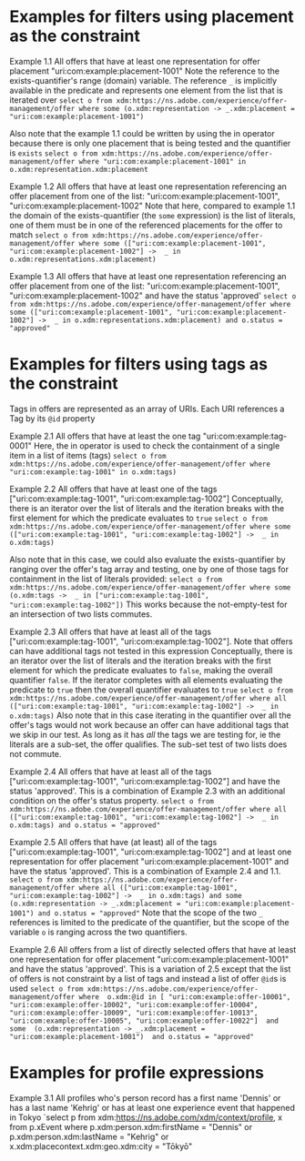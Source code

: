 Examples for filters using placement as the constraint
===

Example 1.1
All offers that have at least one representation for offer placement "uri:com:example:placement-1001"
Note the reference to the exists-quantifier's range (domain) variable. The reference `_` is implicitly available in the predicate and represents one element from the list that is iterated over
`select o from xdm:https://ns.adobe.com/experience/offer-management/offer where some (o.xdm:representation -> _.xdm:placement = "uri:com:example:placement-1001")`

Also note that the example 1.1 could be written by using the in operator because there is only one placement that is being tested and the quantifier is `exists`
`select o from xdm:https://ns.adobe.com/experience/offer-management/offer where "uri:com:example:placement-1001" in o.xdm:representation.xdm:placement`


Example 1.2
All offers that have at least one representation referencing an offer placement from one of the list: "uri:com:example:placement-1001", "uri:com:example:placement-1002"
Note that here, compared to example 1.1 the domain of the exists-quantifier (the `some` expression) is the list of literals, one of them must be in one of the referenced placements for the offer to match
`select o from xdm:https://ns.adobe.com/experience/offer-management/offer where some (["uri:com:example:placement-1001", "uri:com:example:placement-1002"] ->  _ in o.xdm:representations.xdm:placement)`

Example 1.3
All offers that have at least one representation referencing an offer placement from one of the list: "uri:com:example:placement-1001", "uri:com:example:placement-1002" and have the status 'approved'
`select o from xdm:https://ns.adobe.com/experience/offer-management/offer where some (["uri:com:example:placement-1001", "uri:com:example:placement-1002"] ->  _ in o.xdm:representations.xdm:placement) and o.status = "approved"`


Examples for filters using tags as the constraint
===
Tags in offers are represented as an array of URIs. Each URI references a Tag by its `@id` property

Example 2.1
All offers that have at least the one tag "uri:com:example:tag-0001"
Here, the in operator is used to check the containment of a single item in a list of items (tags)
`select o from xdm:https://ns.adobe.com/experience/offer-management/offer where "uri:com:example:tag-1001" in o.xdm:tags)`

Example 2.2
All offers that have at least one of the tags ["uri:com:example:tag-1001", "uri:com:example:tag-1002"]
Conceptually, there is an iterator over the list of literals and the iteration breaks with the first element for which the predicate evaluates to `true`
`select o from xdm:https://ns.adobe.com/experience/offer-management/offer where some (["uri:com:example:tag-1001", "uri:com:example:tag-1002"] ->  _ in o.xdm:tags)`

Also note that in this case, we could also evaluate the exists-quantifier by ranging over the offer's tag array and testing, one by one of those tags for containment in the list of literals provided:
`select o from xdm:https://ns.adobe.com/experience/offer-management/offer where some (o.xdm:tags ->  _ in ["uri:com:example:tag-1001", "uri:com:example:tag-1002"])`
This works because the not-empty-test for an intersection of two lists commutes.

Example 2.3
All offers that have at least all of the tags ["uri:com:example:tag-1001", "uri:com:example:tag-1002"]. Note that offers can have additional tags not tested in this expression
Conceptually, there is an iterator over the list of literals and the iteration breaks with the first element for which the predicate evaluates to `false`, making the overall quantifier `false`. If the iterator completes with all elements evaluating the predicate to `true` then the overall quantifier evaluates to `true` 
`select o from xdm:https://ns.adobe.com/experience/offer-management/offer where all (["uri:com:example:tag-1001", "uri:com:example:tag-1002"] ->  _ in o.xdm:tags)`
Also note that in this case iterating in the quantifier over all the offer's tags would not work because an offer can have additional tags that we skip in our test. 
As long as it has *all* the tags we are testing for, ie the literals are a sub-set, the offer qualifies. The sub-set test of two lists does not commute.

Example 2.4
All offers that have at least all of the tags ["uri:com:example:tag-1001", "uri:com:example:tag-1002"] and have the status 'approved'. This is a combination of Example 2.3 with an additional condition on the offer's status property.
`select o from xdm:https://ns.adobe.com/experience/offer-management/offer where all (["uri:com:example:tag-1001", "uri:com:example:tag-1002"] ->  _ in o.xdm:tags) and o.status = "approved"`

Example 2.5
All offers that have (at least) all of the tags ["uri:com:example:tag-1001", "uri:com:example:tag-1002"] and at least one representation for offer placement "uri:com:example:placement-1001" and have the status 'approved'. 
This is a combination of Example 2.4 and 1.1.
`select o from xdm:https://ns.adobe.com/experience/offer-management/offer where all (["uri:com:example:tag-1001", "uri:com:example:tag-1002"] ->  _ in o.xdm:tags) and some (o.xdm:representation -> _.xdm:placement = "uri:com:example:placement-1001") and o.status = "approved"`
Note that the scope of the two `_` references is limited to the predicate of the quantifier, but the scope of the variable `o` is ranging across the two quantifiers.

Example 2.6
All offers from a list of directly selected offers that have at least one representation for offer placement "uri:com:example:placement-1001" and have the status 'approved'. 
This is a variation of 2.5 except that the list of offers is not constraint by a list of tags and instead a list of offer `@id`s is used 
`select o from xdm:https://ns.adobe.com/experience/offer-management/offer where 
  o.xdm:@id in [
    "uri:com:example:offer-10001", 
    "uri:com:example:offer-10002",
    "uri:com:example:offer-10004",
    "uri:com:example:offer-10009",
    "uri:com:example:offer-10013",
    "uri:com:example:offer-10005",
    "uri:com:example:offer-10022"] 
  and some 
    (o.xdm:representation -> _.xdm:placement = "uri:com:example:placement-1001") 
  and o.status = "approved"`

Examples for profile expressions
===

Example 3.1
All profiles who's person record has a first name 'Dennis' or has a last name 'Kehrig' or has at least one experience event that happened in Tokyo
`select p from xdm:https://ns.adobe.com/xdm/context/profile,
        x from p.xEvent where
          p.xdm:person.xdm:firstName = "Dennis"
        or
          p.xdm:person.xdm:lastName = "Kehrig"
        or
          x.xdm:placecontext.xdm:geo.xdm:city = "Tōkyō"

